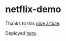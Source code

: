 # netflix-demo

Thanks to this [nice article](https://zenn.dev/gunners6518/books/4c4672f32dd100).

Deployed [here](https://shikachan.web.app/).
